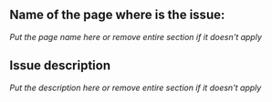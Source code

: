 ## Name of the page where is the issue:
_Put the page name here or remove entire section if it doesn't apply_
## Issue description
_Put the description here or remove entire section if it doesn't apply_
